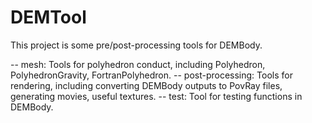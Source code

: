 # DEMTool

This project is some pre/post-processing tools for DEMBody.

-- mesh: Tools for polyhedron conduct, including Polyhedron, PolyhedronGravity, FortranPolyhedron.
-- post-processing: Tools for rendering, including converting DEMBody outputs to PovRay files, generating movies, useful textures.
-- test: Tool for testing functions in DEMBody.